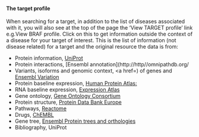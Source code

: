 #### The target profile

When searching for a target, in addition to the list of diseases associated with it, you will also see at the top of the page the ‘View TARGET profile’ link e.g.View BRAF profile. Click on this to get information outside the context of a disease for your target of interest. This is the list of information \(not disease related\) for a target and the original resource the data is from:

* Protein information,
  [UniProt](http://www.uniprot.org/)
* Protein interactions,
  [Ensembl annotation](http://http//omnipathdb.org/</a></li>                        <li>Variants, isoforms and genomic context, <a href=)
  of genes and
  [Ensembl Variation](http://www.ensembl.org/info/genome/variation/index.html)
* Protein baseline expression,
  [Human Protein Atlas:](http://www.proteinatlas.org/)
* RNA baseline expression,
  [Expression Atlas](https://www.ebi.ac.uk/gxa/home)
* Gene ontology,
  [Gene Ontology Consortium](http://geneontology.org/)
* Protein structure,
  [Protein Data Bank Europe](https://www.ebi.ac.uk/pdbe/)
* Pathways,
  [Reactome](http://www.reactome.org/)
* Drugs,
  [ChEMBL](https://www.ebi.ac.uk/chembl/)
* Gene tree,
  [Ensembl Protein trees and orthologies](http://www.ensembl.org/info/genome/compara/homology_method.html)
* Bibliography, UniProt



